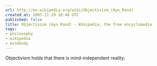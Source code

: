 ```yaml
---
url: http://en.wikipedia.org/wiki/Objectivism_(Ayn_Rand)
created_at: 2007-11-29 18:48 UTC
published: false
title: Objectivism (Ayn Rand) - Wikipedia, the free encyclopedia
tags:
- philosophy
- wikipedia
- mindbody
---
```


Objectivism holds that there is mind-independent reality;
